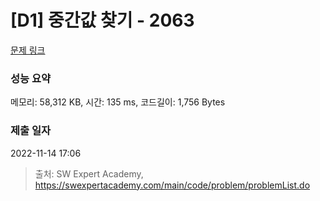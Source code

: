 # [D1] 중간값 찾기 - 2063 

[문제 링크](https://swexpertacademy.com/main/code/problem/problemDetail.do?contestProbId=AV5QPsXKA2UDFAUq) 

### 성능 요약

메모리: 58,312 KB, 시간: 135 ms, 코드길이: 1,756 Bytes

### 제출 일자

2022-11-14 17:06



> 출처: SW Expert Academy, https://swexpertacademy.com/main/code/problem/problemList.do